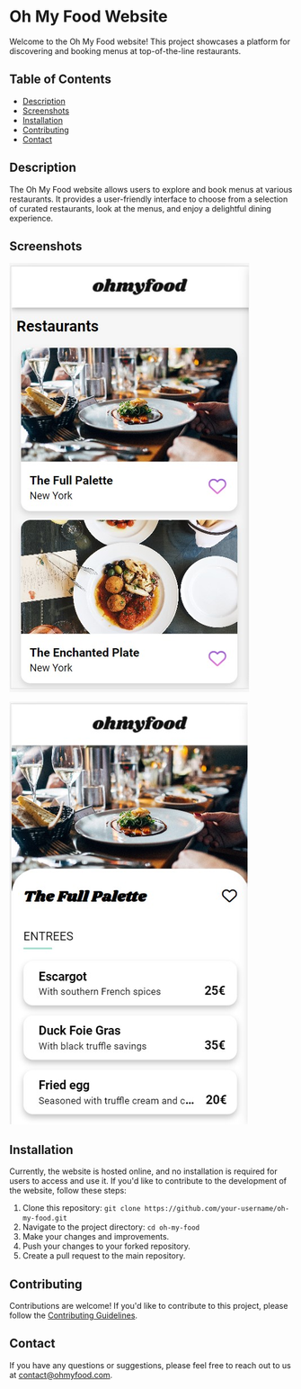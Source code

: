 # Oh My Food Website

Welcome to the Oh My Food website! This project showcases a platform for discovering and booking menus at top-of-the-line restaurants.

## Table of Contents

- [Description](#description)
- [Screenshots](#screenshots)
- [Installation](#installation)
- [Contributing](#contributing)
- [Contact](#contact)

## Description

The Oh My Food website allows users to explore and book menus at various restaurants. It provides a user-friendly interface to choose from a selection of curated restaurants, look at the menus, and enjoy a delightful dining experience.

## Screenshots

![HomePage](https://github.com/pockche123/ohmyfood/blob/main/assets/screenshots/restaurants.jpg) 



![Menu](https://github.com/pockche123/ohmyfood/blob/main/assets/screenshots/theFullPalette.jpg)

## Installation

Currently, the website is hosted online, and no installation is required for users to access and use it. If you'd like to contribute to the development of the website, follow these steps:

1. Clone this repository: `git clone https://github.com/your-username/oh-my-food.git`
2. Navigate to the project directory: `cd oh-my-food`
3. Make your changes and improvements.
4. Push your changes to your forked repository.
5. Create a pull request to the main repository.

## Contributing

Contributions are welcome! If you'd like to contribute to this project, please follow the [Contributing Guidelines](CONTRIBUTING.md).


## Contact

If you have any questions or suggestions, please feel free to reach out to us at contact@ohmyfood.com.
